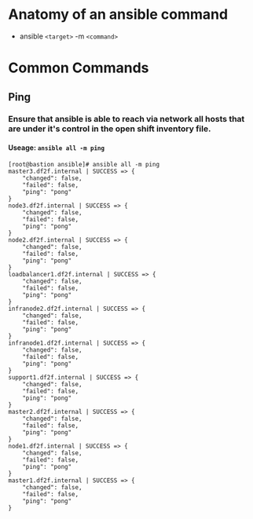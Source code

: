 <!-- TITLE: Openshift Ansible Cmds -->
<!-- SUBTITLE: A list of commong and useful Openshift Ansible Cmds -->


# Anatomy of an ansible command
* ansible `<target>` -m `<command>`




# Common Commands
## Ping
### Ensure that ansible is able to reach via network all hosts that are under it's control in the open shift inventory file.
#### Useage: `ansible all -m ping`


```text
[root@bastion ansible]# ansible all -m ping
master3.df2f.internal | SUCCESS => {
    "changed": false, 
    "failed": false, 
    "ping": "pong"
}
node3.df2f.internal | SUCCESS => {
    "changed": false, 
    "failed": false, 
    "ping": "pong"
}
node2.df2f.internal | SUCCESS => {
    "changed": false, 
    "failed": false, 
    "ping": "pong"
}
loadbalancer1.df2f.internal | SUCCESS => {
    "changed": false, 
    "failed": false, 
    "ping": "pong"
}
infranode2.df2f.internal | SUCCESS => {
    "changed": false, 
    "failed": false, 
    "ping": "pong"
}
infranode1.df2f.internal | SUCCESS => {
    "changed": false, 
    "failed": false, 
    "ping": "pong"
}
support1.df2f.internal | SUCCESS => {
    "changed": false, 
    "failed": false, 
    "ping": "pong"
}
master2.df2f.internal | SUCCESS => {
    "changed": false, 
    "failed": false, 
    "ping": "pong"
}
node1.df2f.internal | SUCCESS => {
    "changed": false, 
    "failed": false, 
    "ping": "pong"
}
master1.df2f.internal | SUCCESS => {
    "changed": false, 
    "failed": false, 
    "ping": "pong"
}

```

